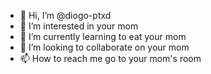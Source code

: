 - 👋 Hi, I’m @diogo-ptxd
- 👀 I’m interested in your mom
- 🌱 I’m currently learning to eat your mom
- 💞️ I’m looking to collaborate on your mom
- 📫 How to reach me go to your mom's room

<!---
diogo-ptxd/diogo-ptxd is a ✨ special ✨ repository because its `README.md` (this file) appears on your GitHub profile.
You can click the Preview link to take a look at your changes.
--->
